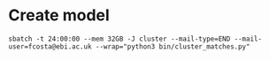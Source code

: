 # Create model

`sbatch -t 24:00:00 --mem 32GB -J cluster --mail-type=END --mail-user=fcosta@ebi.ac.uk --wrap="python3 bin/cluster_matches.py"`